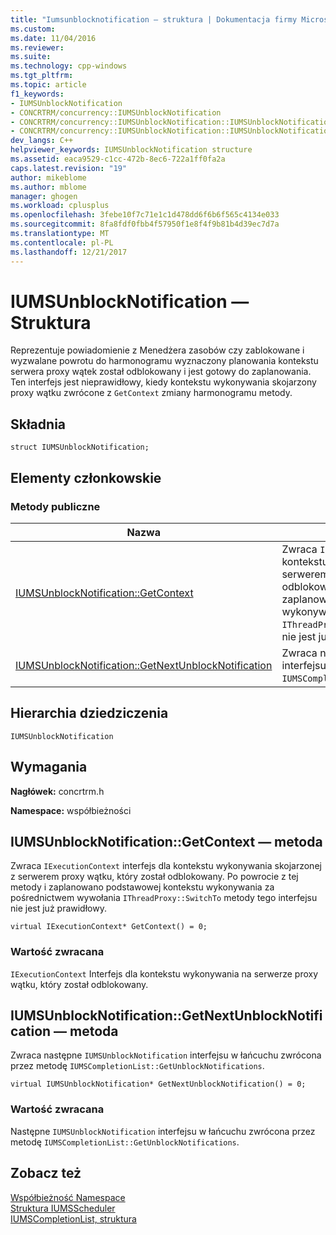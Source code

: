 ```yaml
---
title: "Iumsunblocknotification — struktura | Dokumentacja firmy Microsoft"
ms.custom: 
ms.date: 11/04/2016
ms.reviewer: 
ms.suite: 
ms.technology: cpp-windows
ms.tgt_pltfrm: 
ms.topic: article
f1_keywords:
- IUMSUnblockNotification
- CONCRTRM/concurrency::IUMSUnblockNotification
- CONCRTRM/concurrency::IUMSUnblockNotification::IUMSUnblockNotification::GetContext
- CONCRTRM/concurrency::IUMSUnblockNotification::IUMSUnblockNotification::GetNextUnblockNotification
dev_langs: C++
helpviewer_keywords: IUMSUnblockNotification structure
ms.assetid: eaca9529-c1cc-472b-8ec6-722a1ff0fa2a
caps.latest.revision: "19"
author: mikeblome
ms.author: mblome
manager: ghogen
ms.workload: cplusplus
ms.openlocfilehash: 3febe10f7c71e1c1d478dd6f6b6f565c4134e033
ms.sourcegitcommit: 8fa8fdf0fbb4f57950f1e8f4f9b81b4d39ec7d7a
ms.translationtype: MT
ms.contentlocale: pl-PL
ms.lasthandoff: 12/21/2017
---
```

# <a name="iumsunblocknotification-structure"></a>IUMSUnblockNotification — Struktura
Reprezentuje powiadomienie z Menedżera zasobów czy zablokowane i wyzwalane powrotu do harmonogramu wyznaczony planowania kontekstu serwera proxy wątek został odblokowany i jest gotowy do zaplanowania. Ten interfejs jest nieprawidłowy, kiedy kontekstu wykonywania skojarzony proxy wątku zwrócone z `GetContext` zmiany harmonogramu metody.  
  
## <a name="syntax"></a>Składnia  
  
```
struct IUMSUnblockNotification;
```  
  
## <a name="members"></a>Elementy członkowskie  
  
### <a name="public-methods"></a>Metody publiczne  
  
|Nazwa|Opis|  
|----------|-----------------|  
|[IUMSUnblockNotification::GetContext](#getcontext)|Zwraca `IExecutionContext` interfejs dla kontekstu wykonywania skojarzonej z serwerem proxy wątku, który został odblokowany. Po powrocie z tej metody i zaplanowano podstawowej kontekstu wykonywania za pośrednictwem wywołania `IThreadProxy::SwitchTo` metody tego interfejsu nie jest już prawidłowy.|  
|[IUMSUnblockNotification::GetNextUnblockNotification](#getnextunblocknotification)|Zwraca następne `IUMSUnblockNotification` interfejsu w łańcuchu zwrócona przez metodę `IUMSCompletionList::GetUnblockNotifications`.|  
  
## <a name="inheritance-hierarchy"></a>Hierarchia dziedziczenia  
 `IUMSUnblockNotification`  
  
## <a name="requirements"></a>Wymagania  
 **Nagłówek:** concrtrm.h  
  
 **Namespace:** współbieżności  
  
##  <a name="getcontext"></a>IUMSUnblockNotification::GetContext — metoda  
 Zwraca `IExecutionContext` interfejs dla kontekstu wykonywania skojarzonej z serwerem proxy wątku, który został odblokowany. Po powrocie z tej metody i zaplanowano podstawowej kontekstu wykonywania za pośrednictwem wywołania `IThreadProxy::SwitchTo` metody tego interfejsu nie jest już prawidłowy.  
  
```
virtual IExecutionContext* GetContext() = 0;
```  
  
### <a name="return-value"></a>Wartość zwracana  
 `IExecutionContext` Interfejs dla kontekstu wykonywania na serwerze proxy wątku, który został odblokowany.  
  
##  <a name="getnextunblocknotification"></a>IUMSUnblockNotification::GetNextUnblockNotification — metoda  
 Zwraca następne `IUMSUnblockNotification` interfejsu w łańcuchu zwrócona przez metodę `IUMSCompletionList::GetUnblockNotifications`.  
  
```
virtual IUMSUnblockNotification* GetNextUnblockNotification() = 0;
```  
  
### <a name="return-value"></a>Wartość zwracana  
 Następne `IUMSUnblockNotification` interfejsu w łańcuchu zwrócona przez metodę `IUMSCompletionList::GetUnblockNotifications`.  
  
## <a name="see-also"></a>Zobacz też  
 [Współbieżność Namespace](concurrency-namespace.md)   
 [Struktura IUMSScheduler](iumsscheduler-structure.md)   
 [IUMSCompletionList, struktura](iumscompletionlist-structure.md)
